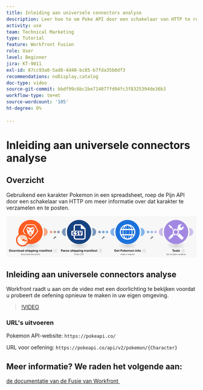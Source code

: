 ```yaml
---
title: Inleiding aan universele connectors analyse
description: Leer hoe te om Poke API door een schakelaar van HTTP te roepen om informatie over een karakter van Pokemon te verzamelen en te posten, allen in  [!DNL Adobe Workfront Fusion].
activity: use
team: Technical Marketing
type: Tutorial
feature: Workfront Fusion
role: User
level: Beginner
jira: KT-9011
exl-id: 87cc93a0-5ad8-4d40-bc85-b7fda35b0df3
recommendations: noDisplay,catalog
doc-type: video
source-git-commit: bbdf99c6bc1be714077fd94fc3f8325394de36b3
workflow-type: tm+mt
source-wordcount: '105'
ht-degree: 0%

---
```


# Inleiding aan universele connectors analyse

## Overzicht

Gebruikend een karakter Pokemon in een spreadsheet, roep de Pijn API door een schakelaar van HTTP om meer informatie over dat karakter te verzamelen en te posten.

![&#x200B; een beeld van het scenario van de Fusie &#x200B;](assets/universal-connectors-and-routing-1.png)

## Inleiding aan universele connectors analyse

Workfront raadt u aan om de video met een doorlichting te bekijken voordat u probeert de oefening opnieuw te maken in uw eigen omgeving.

>[!VIDEO](https://video.tv.adobe.com/v/335270/?quality=12&learn=on&enablevpops=1)

### URL&#39;s uitvoeren

Pokemon API-website: `https://pokeapi.co/`

URL voor oefening: `https://pokeapi.co/api/v2/pokemon/{Character}`


## Meer informatie? We raden het volgende aan:

[&#x200B; de documentatie van de Fusie van Workfront &#x200B;](https://experienceleague.adobe.com/nl/docs/workfront-fusion/using/get-started-with-fusion/understand-workfront-fusion/workfront-fusion-overview)
